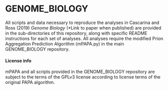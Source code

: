 # GENOME_BIOLOGY

All scripts and data necessary to reproduce the analyses in Cascarina and Ross (2019) *Genome Biology* (\*Link to paper when published) are provided in the sub-directories of this repository, along with specific README instructions for each set of analyses. All analyses require the modified Prion Aggregation Prediction Algorithm (mPAPA.py) in the main GENOME_BIOLOGY repository.


#### License info
mPAPA and all scripts provided in the GENOME_BIOLOGY repository are subject to the terms of the GPLv3 license according to license terms of the original PAPA algorithm.
